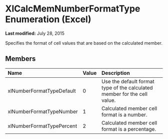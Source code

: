 
# XlCalcMemNumberFormatType Enumeration (Excel)

 **Last modified:** July 28, 2015

Specifies the format of cell values that are based on the calculated member.

## Members



|**Name**|**Value**|**Description**|
|:-----|:-----|:-----|
|xlNumberFormatTypeDefault|0|Use the default format type of the calculated member for the cell value.|
|xlNumberFormatTypeNumber|1|Calculated member cell format is a number.|
|xlNumberFormatTypePercent|2|Calculated member cell format is a percentage.|
